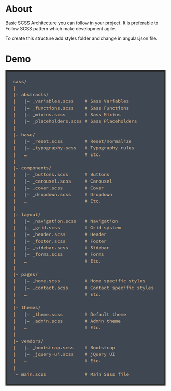# About
Basic SCSS Architecture you can follow in your project. It is preferable to Follow SCSS pattern which make development agile. 

To create this structure  add styles folder and change in angular.json file.


# Demo 

![image](src/assets/img.png)

 
